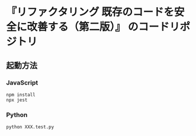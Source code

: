 # 『リファクタリング 既存のコードを安全に改善する（第二版）』 のコードリポジトリ
## 起動方法
### JavaScript
```
npm install
npx jest
```
### Python
```
python XXX.test.py
```
